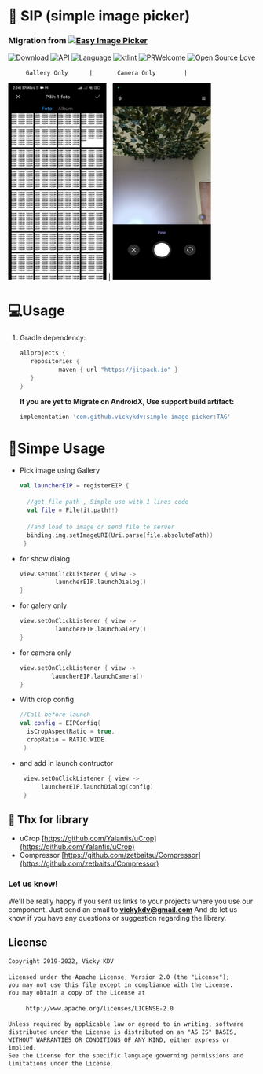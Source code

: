 # 📸 SIP (simple image picker)

### Migration from [![Easy Image Picker](https://jitpack.io/v/vickyKDV/easyimagepicker.svg)](https://github.com/vickyKDV/EasyImagePicker)
[![Download](https://jitpack.io/v/vickyKDV/simple-image-picker.svg)](https://jitpack.io/#vickyKDV/simple-image-picker)
[![API](https://img.shields.io/badge/API-19%2B-brightgreen.svg?style=social)](https://android-arsenal.com/api?level=19)
![Language](https://img.shields.io/badge/language-Kotlin-orange.svg)
[![ktlint](https://img.shields.io/badge/code%20style-%E2%9D%A4-FF4081.svg)](https://ktlint.github.io/)
[![PRWelcome](https://img.shields.io/badge/PRs-welcome-brightgreen.svg)](https://github.com/vickykdv/simple-image-picker)
[![Open Source Love](https://badges.frapsoft.com/os/v1/open-source.svg?v=102)](https://opensource.org/licenses/Apache-2.0)


         Gallery Only      |       Camera Only        |
<img src="https://github.com/vickykdv/simple-image-picker/blob/master/picture/galery.jpeg" data-canonical-src="https://github.com/vickykdv/simple-image-picker/blob/master/picture/galery.jpeg" width="200" height="400" /> | 
<img src="https://github.com/vickykdv/simple-image-picker/blob/master/picture/camera.jpeg" data-canonical-src="https://github.com/vickykdv/simple-image-picker/blob/master/picture/camera.jpeg" width="200" height="400" />


# 💻Usage


1. Gradle dependency:

   ```groovy
   allprojects {
      repositories {
              maven { url "https://jitpack.io" }
      }
   }
   ```

   **If you are yet to Migrate on AndroidX, Use support build artifact:**
   ```groovy
   implementation 'com.github.vickykdv:simple-image-picker:TAG'
    ```

# 🎨Simpe Usage

* Pick image using Gallery
  ```kotlin
  val launcherEIP = registerEIP {
  
    //get file path , Simple use with 1 lines code
    val file = File(it.path!!)

    //and load to image or send file to server
    binding.img.setImageURI(Uri.parse(file.absolutePath))
   }
  ```

* for show dialog
  ```kotlin
  view.setOnClickListener { view ->
            launcherEIP.launchDialog()
  }
  ```
  
* for galery only
  ```kotlin
  view.setOnClickListener { view ->
            launcherEIP.launchGalery()
  }
  ```

* for camera only  
   ```kotlin
  view.setOnClickListener { view ->
            launcherEIP.launchCamera()
  }  
   ```
  

* With crop config

  ```kotlin
  //Call before launch
  val config = EIPConfig(
    isCropAspectRatio = true,
    cropRatio = RATIO.WIDE
   )
  ```
  
* and add in launch contructor
  ```kotlin
   view.setOnClickListener { view ->
        launcherEIP.launchDialog(config)
   }
   ```


## 📃 Thx for library
* uCrop [https://github.com/Yalantis/uCrop](https://github.com/Yalantis/uCrop)
* Compressor [https://github.com/zetbaitsu/Compressor](https://github.com/zetbaitsu/Compressor)

### Let us know!
We'll be really happy if you sent us links to your projects where you use our component. Just send an email to **vickykdv@gmail.com** And do let us know if you have any questions or suggestion regarding the library.

## License

    Copyright 2019-2022, Vicky KDV

    Licensed under the Apache License, Version 2.0 (the "License");
    you may not use this file except in compliance with the License.
    You may obtain a copy of the License at

         http://www.apache.org/licenses/LICENSE-2.0

    Unless required by applicable law or agreed to in writing, software
    distributed under the License is distributed on an "AS IS" BASIS,
    WITHOUT WARRANTIES OR CONDITIONS OF ANY KIND, either express or implied.
    See the License for the specific language governing permissions and
    limitations under the License.


